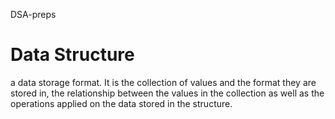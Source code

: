  DSA-preps

# Data Structure

a data storage format. It is the collection of values and the format they are stored in, the relationship between the values in the collection as well as the operations applied on the data stored in the structure.
